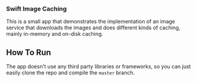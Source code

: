 ### Swift Image Caching

This is a small app that demonstrates the implementation of an image service that downloads the images and does different kinds of caching, mainly in-memory and on-disk caching.

## How To Run

The app doesn't use any third party libraries or frameworks, so you can just easily clone the repo and compile the `master` branch.
